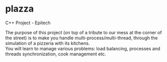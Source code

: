 # plazza
C++ Project - Epitech

The purpose of this project (on top of a tribute to our mess at the corner of the street) is to make you handle multi-process/multi-thread, through the simulation of a pizzeria with its kitchens. <br>
You will learn to manage various problems: load balancing, processes and threads synchronization, cook management etc.
